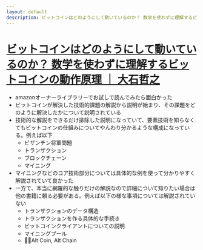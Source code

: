 ```yaml
---
layout: default
description: ビットコインはどのようにして動いているのか？ 数学を使わずに理解するビットコインの動作原理
---
```


# [ビットコインはどのようにして動いているのか？ 数学を使わずに理解するビットコインの動作原理 ｜ 大石哲之](https://www.amazon.co.jp/%E3%83%93%E3%83%83%E3%83%88%E3%82%B3%E3%82%A4%E3%83%B3%E3%81%AF%E3%81%A9%E3%81%AE%E3%82%88%E3%81%86%E3%81%AB%E3%81%97%E3%81%A6%E5%8B%95%E3%81%84%E3%81%A6%E3%81%84%E3%82%8B%E3%81%AE%E3%81%8B%EF%BC%9F-%E6%95%B0%E5%AD%A6%E3%82%92%E4%BD%BF%E3%82%8F%E3%81%9A%E3%81%AB%E7%90%86%E8%A7%A3%E3%81%99%E3%82%8B%E3%83%93%E3%83%83%E3%83%88%E3%82%B3%E3%82%A4%E3%83%B3%E3%81%AE%E5%8B%95%E4%BD%9C%E5%8E%9F%E7%90%86-%E5%A4%A7%E7%9F%B3%E5%93%B2%E4%B9%8B-ebook/dp/B00IXF2SVS)

 - amazonオーナーライブラリーでお試しで読んでみたら面白かった
 - ビットコインが解決した技術的課題の解説から説明が始まり、その課題をどのように解決したかについて説明されている
 - 技術的な解説をできるだけ排除した説明になっていて、要素技術を知らなくてもビットコインの仕組みについてやんわり分かるような構成になっている。例えば以下
   - ビザンチン将軍問題
   - トランザクション
   - ブロックチェーン
   - マイニング
 - マイニングなどのコア技術部分については具体的な例を使って分かりやすく解説されていて良かった
 - 一方で、本当に網羅的な触りだけの解説なので詳細について知りたい場合は他の書籍に頼る必要がある。例えば以下の様な事項については解説されていない
   - トランザクションのデータ構造
   - トランザクションを作る具体的な手続き
   - ビットコインクライアントについての説明
   - マイニングプール
   - Alt Coin, Alt Chain